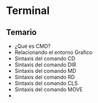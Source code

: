 # Terminal

## Temario

- ¿Qué es CMD?
- Relacionando el entorno Grafico
- Sintaxis del comando CD
- Sintaxis del comando DIR 
- Sintaxis del comando MD
- Sintaxis del comando RD
- Sintaxis del comando CLS
- Sintaxis del comando MOVE 
- 
